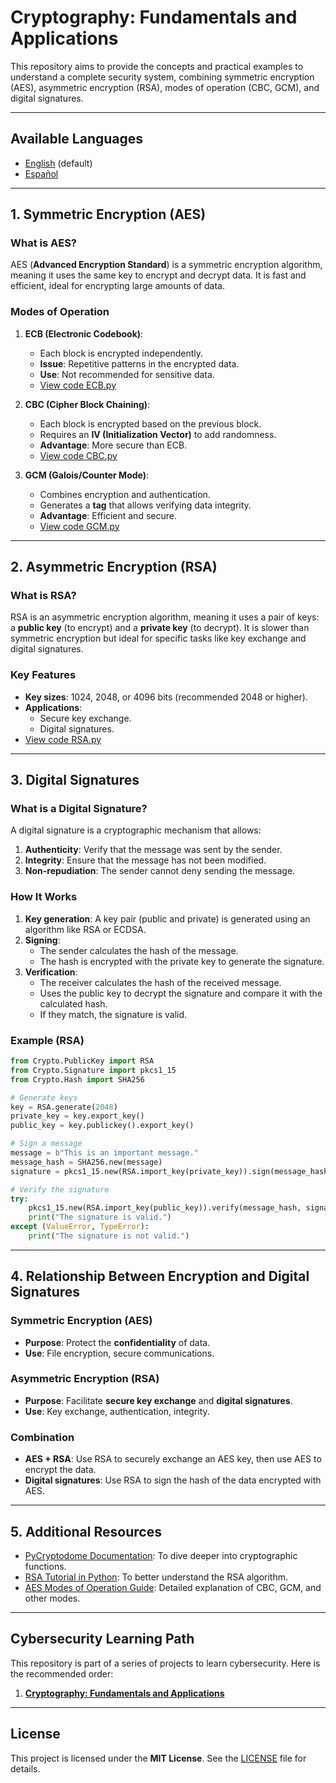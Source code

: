 # Cryptography: Fundamentals and Applications

This repository aims to provide the concepts and practical examples to understand a complete security system, combining symmetric encryption (AES), asymmetric encryption (RSA), modes of operation (CBC, GCM), and digital signatures.

---

## **Available Languages**

- [English](README.md) (default)
- [Español](README_ES.md)

---

## **1. Symmetric Encryption (AES)**

### **What is AES?**

AES (**Advanced Encryption Standard**) is a symmetric encryption algorithm, meaning it uses the same key to encrypt and decrypt data. It is fast and efficient, ideal for encrypting large amounts of data.

### **Modes of Operation**

1. **ECB (Electronic Codebook)**:
   - Each block is encrypted independently.
   - **Issue**: Repetitive patterns in the encrypted data.
   - **Use**: Not recommended for sensitive data.
   - [View code ECB.py](./Symmetric/ECB.py)

2. **CBC (Cipher Block Chaining)**:
   - Each block is encrypted based on the previous block.
   - Requires an **IV (Initialization Vector)** to add randomness.
   - **Advantage**: More secure than ECB.
   - [View code CBC.py](./Symmetric/CBC.py)

3. **GCM (Galois/Counter Mode)**:
   - Combines encryption and authentication.
   - Generates a **tag** that allows verifying data integrity.
   - **Advantage**: Efficient and secure.
   - [View code GCM.py](./Symmetric/GCM.py)

---

## **2. Asymmetric Encryption (RSA)**

### **What is RSA?**

RSA is an asymmetric encryption algorithm, meaning it uses a pair of keys: a **public key** (to encrypt) and a **private key** (to decrypt). It is slower than symmetric encryption but ideal for specific tasks like key exchange and digital signatures.

### **Key Features**

- **Key sizes**: 1024, 2048, or 4096 bits (recommended 2048 or higher).
- **Applications**:
  - Secure key exchange.
  - Digital signatures.
- [View code RSA.py](./Asymmetric/RSA.py)

---

## **3. Digital Signatures**

### **What is a Digital Signature?**

A digital signature is a cryptographic mechanism that allows:

1. **Authenticity**: Verify that the message was sent by the sender.
2. **Integrity**: Ensure that the message has not been modified.
3. **Non-repudiation**: The sender cannot deny sending the message.

### **How It Works**

1. **Key generation**: A key pair (public and private) is generated using an algorithm like RSA or ECDSA.
2. **Signing**:
   - The sender calculates the hash of the message.
   - The hash is encrypted with the private key to generate the signature.
3. **Verification**:
   - The receiver calculates the hash of the received message.
   - Uses the public key to decrypt the signature and compare it with the calculated hash.
   - If they match, the signature is valid.

### **Example (RSA)**

```python
from Crypto.PublicKey import RSA
from Crypto.Signature import pkcs1_15
from Crypto.Hash import SHA256

# Generate keys
key = RSA.generate(2048)
private_key = key.export_key()
public_key = key.publickey().export_key()

# Sign a message
message = b"This is an important message."
message_hash = SHA256.new(message)
signature = pkcs1_15.new(RSA.import_key(private_key)).sign(message_hash)

# Verify the signature
try:
    pkcs1_15.new(RSA.import_key(public_key)).verify(message_hash, signature)
    print("The signature is valid.")
except (ValueError, TypeError):
    print("The signature is not valid.")
```

---

## **4. Relationship Between Encryption and Digital Signatures**

### **Symmetric Encryption (AES)**

- **Purpose**: Protect the **confidentiality** of data.
- **Use**: File encryption, secure communications.

### **Asymmetric Encryption (RSA)**

- **Purpose**: Facilitate **secure key exchange** and **digital signatures**.
- **Use**: Key exchange, authentication, integrity.

### **Combination**

- **AES + RSA**: Use RSA to securely exchange an AES key, then use AES to encrypt the data.
- **Digital signatures**: Use RSA to sign the hash of the data encrypted with AES.

---

## **5. Additional Resources**

- [PyCryptodome Documentation](https://pycryptodome.readthedocs.io/): To dive deeper into cryptographic functions.
- [RSA Tutorial in Python](https://www.geeksforgeeks.org/rsa-algorithm-cryptography/): To better understand the RSA algorithm.
- [AES Modes of Operation Guide](https://en.wikipedia.org/wiki/Block_cipher_mode_of_operation): Detailed explanation of CBC, GCM, and other modes.

---

## **Cybersecurity Learning Path**

This repository is part of a series of projects to learn cybersecurity. Here is the recommended order:

1. **[Cryptography: Fundamentals and Applications](https://github.com/BenoAbarcaS/Cryptography--Fundamentals-and-Applications)**

---

## **License**

This project is licensed under the **MIT License**. See the [LICENSE](LICENSE) file for details.
